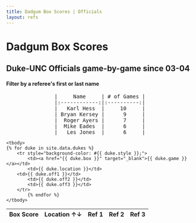 ```yaml
---
title: Dadgum Box Scores | Officials
layout: refs
---
```


# Dadgum Box Scores 

## Duke-UNC Officials game-by-game since 03-04

#### Filter by a referee's first or last name

<pre style="text-align: center">
|     Name     | # of Games |
|:------------:|:----------:|
|   Karl Hess  |     10     |
| Bryan Kersey |      9     |
|  Roger Ayers |      7     |
|  Mike Eades  |      6     |
|   Les Jones  |      6     |
</pre>

<table id="example" class="display center" cellspacing="0" width="100%">
	<thead>
         <tr> 
           <th data-sortable="false">Box Score</th>
           <th >Location ↑↓</th>
           <th data-sortable="false">Ref 1</th>
           <th data-sortable="false">Ref 2</th>
           <th data-sortable="false">Ref 3</th>
         </tr>
     </thead>

    <tbody>
	{% for duke in site.data.dukes %}
		<tr style="background-color: #{{ duke.style }};">
  			<td><a href="{{ duke.box }}" target="_blank">{{ duke.game }}</a></td>
  			<td>{{ duke.location }}</td> 
        <td>{{ duke.off1 }}</td> 
  			<td>{{ duke.off2 }}</td>
  			<td>{{ duke.off3 }}</td>
        </tr>
  			{% endfor %}
    </tbody>
</table>


